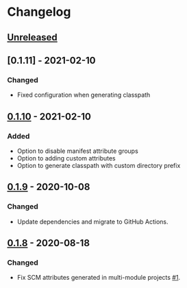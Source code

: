 # Changelog

## [Unreleased]

## [0.1.11] - 2021-02-10
### Changed
- Fixed configuration when generating classpath

## [0.1.10] - 2021-02-10
### Added
- Option to disable manifest attribute groups
- Option to adding custom attributes
- Option to generate classpath with custom directory prefix

## [0.1.9] - 2020-10-08
### Changed
- Update dependencies and migrate to GitHub Actions.

## [0.1.8] - 2020-08-18
### Changed
- Fix SCM attributes generated in multi-module projects [#1](https://github.com/coditory/gradle-manifest-plugin/issues/1).

[Unreleased]: https://github.com/coditory/gradle-manifest-plugin/compare/v0.1.10...HEAD
[0.1.10]: https://github.com/coditory/gradle-manifest-plugin/compare/v0.1.10...HEAD
[0.1.9]: https://github.com/coditory/gradle-manifest-plugin/compare/v0.1.8...v0.1.9
[0.1.8]: https://github.com/coditory/gradle-manifest-plugin/compare/v0.1.7...v0.1.8
